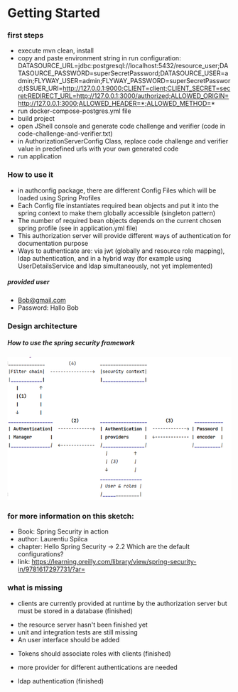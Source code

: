 # Getting Started

### first steps

* execute mvn clean, install
* copy and paste environment string in run configuration:
  DATASOURCE_URL=jdbc:postgresql://localhost:5432/resource_user;DATASOURCE_PASSWORD=superSecretPassword;DATASOURCE_USER=admin;FLYWAY_USER=admin;FLYWAY_PASSWORD=superSecretPassword;ISSUER_URI=http://127.0.0.1:9000;CLIENT=client;CLIENT_SECRET=secret;REDIRECT_URL=http://127.0.0.1:3000/authorized;ALLOWED_ORIGIN=http://127.0.0.1:3000;ALLOWED_HEADER=*;ALLOWED_METHOD=*
* run docker-compose-postgres.yml file
* build project
* open JShell console and generate code challenge and verifier (code in code-challenge-and-verifier.txt)
* in AuthorizationServerConfig Class, replace code challenge and verifier value in predefined urls with your own generated code
* run application

### How to use it
* in authconfig package, there are different Config Files which will be loaded using Spring Profiles
* Each Config file instantiates required bean objects and put it into the spring context to make them globally accessible (singleton pattern) 
* The number of required bean objects depends on the current chosen spring profile (see in application.yml file)
* This authorization server will provide different ways of authentication for documentation purpose
* Ways to authenticate are: via jwt (globally and resource role mapping), ldap authentication, 
and in a hybrid way (for example using UserDetailsService and ldap simultaneously, not yet implemented)

##### provided user 
* Bob@gmail.com
* Password: Hallo Bob

### Design architecture 
##### How to use the spring security framework


![img.png](img.png)


### for more information on this sketch:
* Book: Spring Security in action
* author: Laurentiu Spilca 
* chapter: Hello Spring Security -> 2.2 Which are the default configurations?
* link: https://learning.oreilly.com/library/view/spring-security-in/9781617297731/?ar=

### what is missing 

+ clients are currently provided at runtime by the authorization server but  
 must be stored in a database (finished)
* the resource server hasn't been finished yet
* unit and integration tests are still missing
* An user interface should be added
+ Tokens should associate roles with clients (finished)
* more provider for different authentications are needed
+ ldap authentication (finished)

###



                                    
